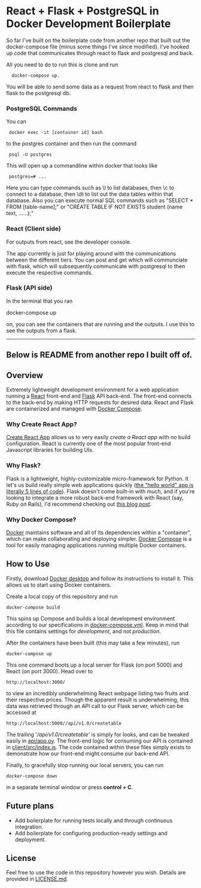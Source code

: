 # React + Flask + PostgreSQL in Docker Development Boilerplate

So far I've built on the boilerplate code from another repo that built out the docker-compose file (minus some things I've since modified). I've hooked up code that communicates through react to flask and postgresql and back.

All you need to do to run this is clone and run 
   
      docker-compose up.

You will be able to send some data as a request from react to flask and then flask to the postgresql db. 

### PostgreSQL Commands

You can 

     docker exec -it [container id] bash 
 
to the postgres container and then run the command 
  
     psql -U postgres
  
This will open up a commandline within docker that looks like
  
     postgres=# ...
  
Here you can type commands such as \l to list databases, then \c to connect to a database, then \dt to list out the data tables within that database. Also you can execute normal SQL commands such as "SELECT * FROM [table-name];" or "CREATE TABLE IF NOT EXISTS student (name text, ......);"

### React (Client side)

For outputs from react, see the developer console.

The app currently is just for playing around with the communications between the different tiers. You can post and get which will communciate with flask, which will subsequently communicate with postgresql to then execute the respective commands.

### Flask (API side)

In the terminal that you ran

  docker-compose up
  
on, you can see the containers that are running and the outputs. I use this to see the outputs from a flask. 



--------------------------------------------------------
Below is README from another repo I built off of.
--------------------------------------------------------

## Overview
Extremely lightweight development environment for a web application
running a [React](https://reactjs.org/) front-end and 
[Flask](http://flask.pocoo.org/) API back-end. The 
front-end connects to the back-end by making HTTP requests for
desired data. React and Flask are containerized and managed with 
[Docker Compose](https://docs.docker.com/compose/).

### Why Create React App?
[Create React App](https://facebook.github.io/create-react-app/) allows 
us to very easily *create a React app* with no build configuration. React is 
currently one of the most popular front-end Javascript libraries for 
building UIs.

### Why Flask?
Flask is a lightweight, highly-customizable micro-framework for Python. It let's
us build really simple web applications quickly ([the "hello world" app is literally 5 
lines of code](http://flask.pocoo.org/docs/1.0/quickstart/#a-minimal-application)).
Flask doesn't come built-in with much, and if you're looking to integrate a more 
robust back-end framework with React (say, Ruby on Rails), I'd recommend checking
out [this blog post](https://medium.com/superhighfives/a-top-shelf-web-stack-rails-5-api-activeadmin-create-react-app-de5481b7ec0b).

### Why Docker Compose?
[Docker](https://www.docker.com/) maintains software and all of its dependencies within a "container",
which can make collaborating and deploying simpler. [Docker Compose](https://docs.docker.com/compose/)
is a tool for easily managing applications running multiple Docker containers. 

## How to Use
Firstly, download [Docker desktop](https://www.docker.com/products/docker-desktop) and follow its
 instructions to install it. This allows us to start using Docker containers.
 
Create a local copy of this repository and run

    docker-compose build
    
This spins up Compose and builds a local development environment according to 
our specifications in [docker-compose.yml](docker-compose.yml). Keep in mind that 
this file contains settings for *development*, and not *production*.

After the containers have been built (this may take a few minutes), run

    docker-compose up
    
This one command boots up a local server for Flask (on port 5000)
and React (on port 3000). Head over to

    http://localhost:3000/ 
    
to view an incredibly underwhelming React webpage listing two fruits and their
respective prices. 
Though the apparent result is underwhelming, this data was retrieved through an API call
 to our Flask server, which can be accessed at

    http://localhost:5000//api/v1.0/createtable
    
The trailing '*/api/v1.0/createtable*' is simply for looks, and can be tweaked easily
in [api/app.py](api/app.py). The front-end logic for consuming our API is
contained in [client/src/index.js](client/src/index.js). The code contained within
these files simply exists to demonstrate how our front-end might consume our back-end
API.

Finally, to gracefully stop running our local servers, you can run
 
    docker-compose down

in a separate terminal window or press __control + C__.


## Future plans
* Add boilerplate for running tests locally and through continuous integration.
* Add boilerplate for configuring production-ready settings and deployment.


## License
Feel free to use the code in this repository however you wish. Details are provided in
[LICENSE.md](LICENSE.md).


